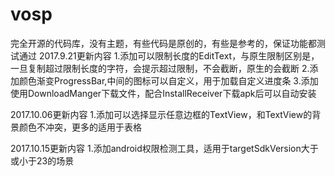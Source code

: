 # vosp
完全开源的代码库，没有主题，有些代码是原创的，有些是参考的，保证功能都测试通过
2017.9.21更新内容
1.添加可以限制长度的EditText，与原生限制区别是，一旦复制超过限制长度的字符，会提示超过限制，不会截断，原生的会截断
2.添加颜色渐变ProgressBar,中间的图标可以自定义，用于加载自定义进度条
3.添加使用DownloadManger下载文件，配合InstallReceiver下载apk后可以自动安装

2017.10.06更新内容
1.添加可以选择显示任意边框的TextView，和TextView的背景颜色不冲突，更多的适用于表格

2017.10.15更新内容
1.添加android权限检测工具，适用于targetSdkVersion大于或小于23的场景
